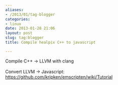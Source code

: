 ```yaml
---
aliases:
- /2013/01/tag-blogger
categories:
- linux
date: 2013-01-28 21:06
layout: post
slug: tag:blogger
title: Compile healpix C++ to javascript

---
```


<p>
 Compile C++ -&gt; LLVM with clang
 <br/>
 <br/>
 Convert LLVM -&gt; Javascript:
 <br/>
 <a href="https://github.com/kripken/emscripten/wiki/Tutorial">
  https://github.com/kripken/emscripten/wiki/Tutorial
 </a>
</p>

